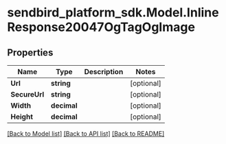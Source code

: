 
# sendbird_platform_sdk.Model.InlineResponse20047OgTagOgImage

## Properties

Name | Type | Description | Notes
------------ | ------------- | ------------- | -------------
**Url** | **string** |  | [optional] 
**SecureUrl** | **string** |  | [optional] 
**Width** | **decimal** |  | [optional] 
**Height** | **decimal** |  | [optional] 

[[Back to Model list]](../README.md#documentation-for-models)
[[Back to API list]](../README.md#documentation-for-api-endpoints)
[[Back to README]](../README.md)


